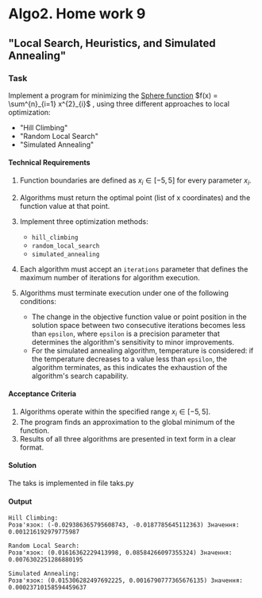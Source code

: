 # Algo2. Home work 9
## "Local Search, Heuristics, and Simulated Annealing"

### Task 

Implement a program for minimizing the [Sphere function](https://uk.m.wikipedia.org/wiki/%D0%A2%D0%B5%D1%81%D1%82%D0%BE%D0%B2%D1%96_%D1%84%D1%83%D0%BD%D0%BA%D1%86%D1%96%D1%97_%D0%B4%D0%BB%D1%8F_%D0%BE%D0%BF%D1%82%D0%B8%D0%BC%D1%96%D0%B7%D0%B0%D1%86%D1%96%D1%97) $f(x) = \sum^{n}_{i=1} x^{2}_{i}$ , using three different approaches to local optimization:

 - "Hill Climbing"
 - "Random Local Search"
 - "Simulated Annealing"


#### Technical Requirements

1. Function boundaries are defined as $x_i \in [-5, 5]$ for every parameter $x_i$. 

2. Algorithms must return the optimal point (list of x coordinates) and the function value at that point.

3. Implement three optimization methods:

    - `hill_climbing`
    - `random_local_search`
    - `simulated_annealing`

4. Each algorithm must accept an `iterations` parameter that defines the maximum number of iterations for algorithm execution.

5. Algorithms must terminate execution under one of the following conditions:

    - The change in the objective function value or point position in the solution space between two consecutive iterations becomes less than `epsilon`, where `epsilon` is a precision parameter that determines the algorithm's sensitivity to minor improvements.
    - For the simulated annealing algorithm, temperature is considered: if the temperature decreases to a value less than `epsilon`, the algorithm terminates, as this indicates the exhaustion of the algorithm's search capability.

#### Acceptance Criteria

 1. Algorithms operate within the specified range $x_i \in [-5, 5]$.
 2. The program finds an approximation to the global minimum of the function.
 3. Results of all three algorithms are presented in text form in a clear format.

#### Solution

The taks is implemented in file taks.py

#### Output
```
Hill Climbing:
Розв'язок: (-0.029386365795608743, -0.0187785645112363) Значення: 0.001216192979775987

Random Local Search:
Розв'язок: (0.01616362229413998, 0.08584266097355324) Значення: 0.0076302251286880195

Simulated Annealing:
Розв'язок: (0.015306282497692225, 0.0016790777365676135) Значення: 0.00023710158594459637
```